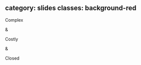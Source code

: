 category: slides
classes: background-red
---

Complex

<span class="blue">&amp;</span>

Costly

<span class="blue">&amp;</span>

Closed

